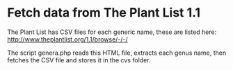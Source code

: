 # Fetch data from The Plant List 1.1

The Plant List has CSV files for each generic name, these are listed here: http://www.theplantlist.org/1.1/browse/-/-/

The script genera.php reads this HTML file, extracts each genus name, then fetches the CSV file and stores it in the cvs folder.